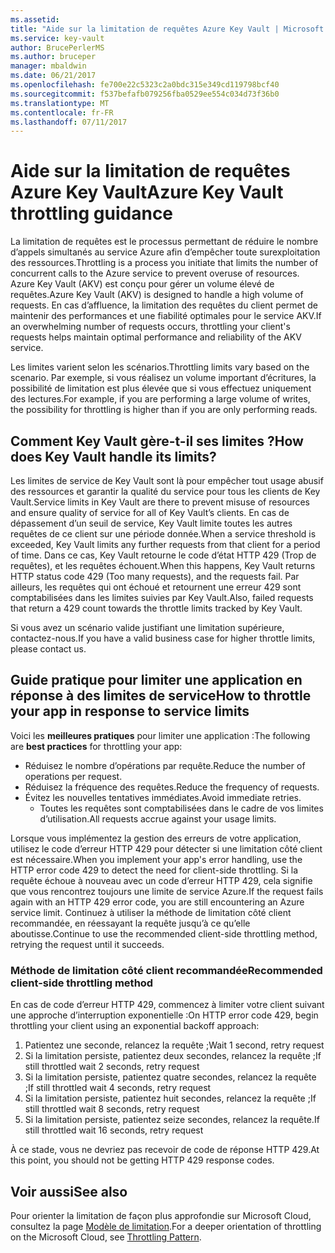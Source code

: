 ```yaml
---
ms.assetid: 
title: "Aide sur la limitation de requêtes Azure Key Vault | Microsoft Docs"
ms.service: key-vault
author: BrucePerlerMS
ms.author: bruceper
manager: mbaldwin
ms.date: 06/21/2017
ms.openlocfilehash: fe700e22c5323c2a0bdc315e349cd119798bcf40
ms.sourcegitcommit: f537befafb079256fba0529ee554c034d73f36b0
ms.translationtype: MT
ms.contentlocale: fr-FR
ms.lasthandoff: 07/11/2017
---
```

# <a name="azure-key-vault-throttling-guidance"></a><span data-ttu-id="133bf-102">Aide sur la limitation de requêtes Azure Key Vault</span><span class="sxs-lookup"><span data-stu-id="133bf-102">Azure Key Vault throttling guidance</span></span>

<span data-ttu-id="133bf-103">La limitation de requêtes est le processus permettant de réduire le nombre d’appels simultanés au service Azure afin d’empêcher toute surexploitation des ressources.</span><span class="sxs-lookup"><span data-stu-id="133bf-103">Throttling is a process you initiate that limits the number of concurrent calls to the Azure service to prevent overuse of resources.</span></span> <span data-ttu-id="133bf-104">Azure Key Vault (AKV) est conçu pour gérer un volume élevé de requêtes.</span><span class="sxs-lookup"><span data-stu-id="133bf-104">Azure Key Vault (AKV) is designed to handle a high volume of requests.</span></span> <span data-ttu-id="133bf-105">En cas d’affluence, la limitation des requêtes du client permet de maintenir des performances et une fiabilité optimales pour le service AKV.</span><span class="sxs-lookup"><span data-stu-id="133bf-105">If an overwhelming number of requests occurs, throttling your client's requests helps maintain optimal performance and reliability of the AKV service.</span></span>

<span data-ttu-id="133bf-106">Les limites varient selon les scénarios.</span><span class="sxs-lookup"><span data-stu-id="133bf-106">Throttling limits vary based on the scenario.</span></span> <span data-ttu-id="133bf-107">Par exemple, si vous réalisez un volume important d’écritures, la possibilité de limitation est plus élevée que si vous effectuez uniquement des lectures.</span><span class="sxs-lookup"><span data-stu-id="133bf-107">For example, if you are performing a large volume of writes, the possibility for throttling is higher than if you are only performing reads.</span></span>

## <a name="how-does-key-vault-handle-its-limits"></a><span data-ttu-id="133bf-108">Comment Key Vault gère-t-il ses limites ?</span><span class="sxs-lookup"><span data-stu-id="133bf-108">How does Key Vault handle its limits?</span></span>

<span data-ttu-id="133bf-109">Les limites de service de Key Vault sont là pour empêcher tout usage abusif des ressources et garantir la qualité du service pour tous les clients de Key Vault.</span><span class="sxs-lookup"><span data-stu-id="133bf-109">Service limits in Key Vault are there to prevent misuse of resources and ensure quality of service for all of Key Vault’s clients.</span></span> <span data-ttu-id="133bf-110">En cas de dépassement d’un seuil de service, Key Vault limite toutes les autres requêtes de ce client sur une période donnée.</span><span class="sxs-lookup"><span data-stu-id="133bf-110">When a service threshold is exceeded, Key Vault limits any further requests from that client for a period of time.</span></span> <span data-ttu-id="133bf-111">Dans ce cas, Key Vault retourne le code d’état HTTP 429 (Trop de requêtes), et les requêtes échouent.</span><span class="sxs-lookup"><span data-stu-id="133bf-111">When this happens, Key Vault returns HTTP status code 429 (Too many requests), and the requests fail.</span></span> <span data-ttu-id="133bf-112">Par ailleurs, les requêtes qui ont échoué et retournent une erreur 429 sont comptabilisées dans les limites suivies par Key Vault.</span><span class="sxs-lookup"><span data-stu-id="133bf-112">Also, failed requests that return a 429 count towards the throttle limits tracked by Key Vault.</span></span> 

<span data-ttu-id="133bf-113">Si vous avez un scénario valide justifiant une limitation supérieure, contactez-nous.</span><span class="sxs-lookup"><span data-stu-id="133bf-113">If you have a valid business case for higher throttle limits, please contact us.</span></span>


## <a name="how-to-throttle-your-app-in-response-to-service-limits"></a><span data-ttu-id="133bf-114">Guide pratique pour limiter une application en réponse à des limites de service</span><span class="sxs-lookup"><span data-stu-id="133bf-114">How to throttle your app in response to service limits</span></span>

<span data-ttu-id="133bf-115">Voici les **meilleures pratiques** pour limiter une application :</span><span class="sxs-lookup"><span data-stu-id="133bf-115">The following are **best practices** for throttling your app:</span></span>
- <span data-ttu-id="133bf-116">Réduisez le nombre d’opérations par requête.</span><span class="sxs-lookup"><span data-stu-id="133bf-116">Reduce the number of operations per request.</span></span>
- <span data-ttu-id="133bf-117">Réduisez la fréquence des requêtes.</span><span class="sxs-lookup"><span data-stu-id="133bf-117">Reduce the frequency of requests.</span></span>
- <span data-ttu-id="133bf-118">Évitez les nouvelles tentatives immédiates.</span><span class="sxs-lookup"><span data-stu-id="133bf-118">Avoid immediate retries.</span></span> 
    - <span data-ttu-id="133bf-119">Toutes les requêtes sont comptabilisées dans le cadre de vos limites d’utilisation.</span><span class="sxs-lookup"><span data-stu-id="133bf-119">All requests accrue against your usage limits.</span></span>

<span data-ttu-id="133bf-120">Lorsque vous implémentez la gestion des erreurs de votre application, utilisez le code d’erreur HTTP 429 pour détecter si une limitation côté client est nécessaire.</span><span class="sxs-lookup"><span data-stu-id="133bf-120">When you implement your app's error handling, use the HTTP error code 429 to detect the need for client-side throttling.</span></span> <span data-ttu-id="133bf-121">Si la requête échoue à nouveau avec un code d’erreur HTTP 429, cela signifie que vous rencontrez toujours une limite de service Azure.</span><span class="sxs-lookup"><span data-stu-id="133bf-121">If the request fails again with an HTTP 429 error code, you are still encountering an Azure service limit.</span></span> <span data-ttu-id="133bf-122">Continuez à utiliser la méthode de limitation côté client recommandée, en réessayant la requête jusqu’à ce qu’elle aboutisse.</span><span class="sxs-lookup"><span data-stu-id="133bf-122">Continue to use the recommended client-side throttling method, retrying the request until it succeeds.</span></span>

### <a name="recommended-client-side-throttling-method"></a><span data-ttu-id="133bf-123">Méthode de limitation côté client recommandée</span><span class="sxs-lookup"><span data-stu-id="133bf-123">Recommended client-side throttling method</span></span>

<span data-ttu-id="133bf-124">En cas de code d’erreur HTTP 429, commencez à limiter votre client suivant une approche d’interruption exponentielle :</span><span class="sxs-lookup"><span data-stu-id="133bf-124">On HTTP error code 429, begin throttling your client using an exponential backoff approach:</span></span>

1. <span data-ttu-id="133bf-125">Patientez une seconde, relancez la requête ;</span><span class="sxs-lookup"><span data-stu-id="133bf-125">Wait 1 second, retry request</span></span>
2. <span data-ttu-id="133bf-126">Si la limitation persiste, patientez deux secondes, relancez la requête ;</span><span class="sxs-lookup"><span data-stu-id="133bf-126">If still throttled wait 2 seconds, retry request</span></span>
3. <span data-ttu-id="133bf-127">Si la limitation persiste, patientez quatre secondes, relancez la requête ;</span><span class="sxs-lookup"><span data-stu-id="133bf-127">If still throttled wait 4 seconds, retry request</span></span>
4. <span data-ttu-id="133bf-128">Si la limitation persiste, patientez huit secondes, relancez la requête ;</span><span class="sxs-lookup"><span data-stu-id="133bf-128">If still throttled wait 8 seconds, retry request</span></span>
5. <span data-ttu-id="133bf-129">Si la limitation persiste, patientez seize secondes, relancez la requête.</span><span class="sxs-lookup"><span data-stu-id="133bf-129">If still throttled wait 16 seconds, retry request</span></span>

<span data-ttu-id="133bf-130">À ce stade, vous ne devriez pas recevoir de code de réponse HTTP 429.</span><span class="sxs-lookup"><span data-stu-id="133bf-130">At this point, you should not be getting HTTP 429 response codes.</span></span>

## <a name="see-also"></a><span data-ttu-id="133bf-131">Voir aussi</span><span class="sxs-lookup"><span data-stu-id="133bf-131">See also</span></span>

<span data-ttu-id="133bf-132">Pour orienter la limitation de façon plus approfondie sur Microsoft Cloud, consultez la page [Modèle de limitation](https://docs.microsoft.com/azure/architecture/patterns/throttling).</span><span class="sxs-lookup"><span data-stu-id="133bf-132">For a deeper orientation of throttling on the Microsoft Cloud, see [Throttling Pattern](https://docs.microsoft.com/azure/architecture/patterns/throttling).</span></span>


